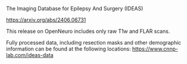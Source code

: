 The Imaging Database for Epilepsy And Surgery (IDEAS)

https://arxiv.org/abs/2406.06731

This release on OpenNeuro includes only raw T1w and FLAR scans. 

Fully processed data, including resection masks and other demographic information can be found at the following locations: https://www.cnnp-lab.com/ideas-data
